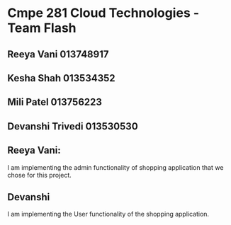 # Cmpe 281 Cloud Technologies - Team Flash
## Reeya Vani 013748917
## Kesha Shah 013534352
## Mili Patel 013756223
## Devanshi Trivedi 013530530


## Reeya Vani:
I am implementing the admin functionality of shopping application that we chose for this project.

## Devanshi
I am implementing the User functionality of the shopping application.
